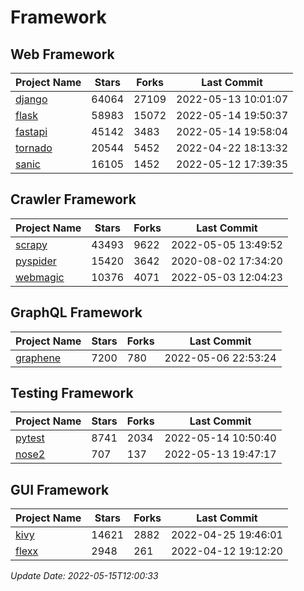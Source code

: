 # Framework

## Web Framework
| Project Name | Stars | Forks | Last Commit |
| ------------ | ----- | ----- | ----------- |
| [django](https://github.com/django/django) | 64064 | 27109 | 2022-05-13 10:01:07 |
| [flask](https://github.com/pallets/flask) | 58983 | 15072 | 2022-05-14 19:50:37 |
| [fastapi](https://github.com/tiangolo/fastapi) | 45142 | 3483 | 2022-05-14 19:58:04 |
| [tornado](https://github.com/tornadoweb/tornado) | 20544 | 5452 | 2022-04-22 18:13:32 |
| [sanic](https://github.com/sanic-org/sanic) | 16105 | 1452 | 2022-05-12 17:39:35 |

## Crawler Framework
| Project Name | Stars | Forks | Last Commit |
| ------------ | ----- | ----- | ----------- |
| [scrapy](https://github.com/scrapy/scrapy) | 43493 | 9622 | 2022-05-05 13:49:52 |
| [pyspider](https://github.com/binux/pyspider) | 15420 | 3642 | 2020-08-02 17:34:20 |
| [webmagic](https://github.com/code4craft/webmagic) | 10376 | 4071 | 2022-05-03 12:04:23 |

## GraphQL Framework
| Project Name | Stars | Forks | Last Commit |
| ------------ | ----- | ----- | ----------- |
| [graphene](https://github.com/graphql-python/graphene) | 7200 | 780 | 2022-05-06 22:53:24 |

## Testing Framework
| Project Name | Stars | Forks | Last Commit |
| ------------ | ----- | ----- | ----------- |
| [pytest](https://github.com/pytest-dev/pytest) | 8741 | 2034 | 2022-05-14 10:50:40 |
| [nose2](https://github.com/nose-devs/nose2) | 707 | 137 | 2022-05-13 19:47:17 |

## GUI Framework
| Project Name | Stars | Forks | Last Commit |
| ------------ | ----- | ----- | ----------- |
| [kivy](https://github.com/kivy/kivy) | 14621 | 2882 | 2022-04-25 19:46:01 |
| [flexx](https://github.com/flexxui/flexx) | 2948 | 261 | 2022-04-12 19:12:20 |

*Update Date: 2022-05-15T12:00:33*